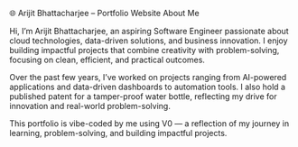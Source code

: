 🌐 Arijit Bhattacharjee – Portfolio Website
About Me

Hi, I’m Arijit Bhattacharjee, an aspiring Software Engineer passionate about cloud technologies, data-driven solutions, and business innovation. I enjoy building impactful projects that combine creativity with problem-solving, focusing on clean, efficient, and practical outcomes.

Over the past few years, I’ve worked on projects ranging from AI-powered applications and data-driven dashboards to automation tools. I also hold a published patent for a tamper-proof water bottle, reflecting my drive for innovation and real-world problem-solving.

This portfolio is vibe-coded by me using V0 — a reflection of my journey in learning, problem-solving, and building impactful projects.
